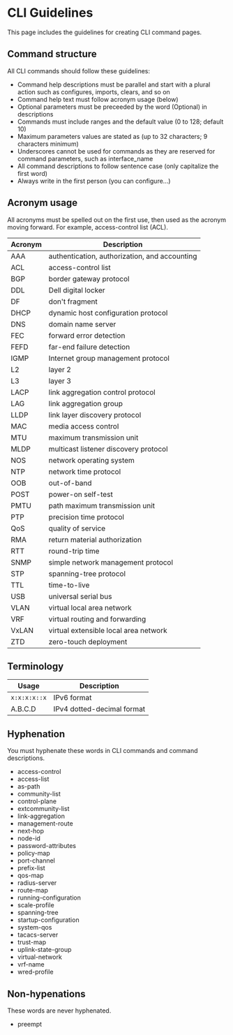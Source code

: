 # CLI Guidelines
This page includes the guidelines for creating CLI command pages.

## Command structure
All CLI commands should follow these guidelines:
- Command help descriptions must be parallel and start with a plural action such as configures, imports, clears, and so on
- Command help text must follow acronym usage (below)
- Optional parameters must be preceeded by the word (Optional) in descriptions
- Commands must include ranges and the default value (0 to 128; default 10)
- Maximum parameters values are stated as (up to 32 characters; 9 characters minimum)
- Underscores cannot be used for commands as they are reserved for command parameters, such as interface_name
- All command descriptions to follow sentence case (only capitalize the first word)
- Always write in the first person (you can configure...)

## Acronym usage
All acronyms must be spelled out on the first use, then used as the acronym moving forward. For example, access-control list (ACL). 

|Acronym|Description|
|-------|-----------|
|AAA|authentication, authorization, and accounting|
|ACL|access-control list|
|BGP|border gateway protocol|
|DDL|Dell digital locker|
|DF|don't fragment|
|DHCP|dynamic host configuration protocol|
|DNS|domain name server|
|FEC|forward error detection|
|FEFD|far-end failure detection|
|IGMP|Internet group management protocol|
|L2|layer 2|
|L3|layer 3|
|LACP|link aggregation control protocol|
|LAG|link aggregation group|
|LLDP|link layer discovery protocol|
|MAC|media access control|
|MTU|maximum transmission unit|
|MLDP|multicast listener discovery protocol|
|NOS|network operating system|
|NTP|network time protocol|
|OOB|out-of-band|
|POST|power-on self-test|
|PMTU|path maximum transmission unit|
|PTP|precision time protocol|
|QoS|quality of service|
|RMA|return material authorization|
|RTT|round-trip time|
|SNMP|simple network management protocol|
|STP|spanning-tree protocol|
|TTL|time-to-live
|USB|universal serial bus|
|VLAN|virtual local area network|
|VRF|virtual routing and forwarding|
|VxLAN|virtual extensible local area network|
|ZTD|zero-touch deployment|

## Terminology
|Usage|Description|
|-------|-----------|
|`x:x:x:x::x`|IPv6 format|
|A.B.C.D|IPv4 dotted-decimal format|

## Hyphenation
You must hyphenate these words in CLI commands and command descriptions.
- access-control
- access-list
- as-path
- community-list
- control-plane
- extcommunity-list
- link-aggregation
- management-route
- next-hop
- node-id
- password-attributes
- policy-map
- port-channel
- prefix-list
- qos-map
- radius-server
- route-map
- running-configuration
- scale-profile
- spanning-tree
- startup-configuration
- system-qos
- tacacs-server
- trust-map
- uplink-state-group
- virtual-network
- vrf-name
- wred-profile

## Non-hypenations
These words are never hyphenated.
- preempt
